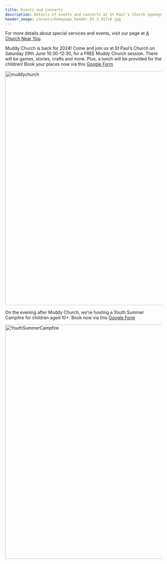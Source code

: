 ```yaml
---
title: Events and Concerts
description: Details of events and concerts at St Paul's Church Spennymoor.
header_image: /assets/Homepage_header_03_3_917x0.jpg
---
```

For more details about special services and events, visit our page at [A Church Near You](https://www.achurchnearyou.com/church/13565/).

Muddy Church is back for 2024! Come and join us at St Paul’s Church on Saturday 29th June 10:30-12:30, for a FREE Muddy Church session. There will be games, stories, crafts and more. Plus, a lunch will be provided for the children! Book your places now via this [Google Form](https://forms.gle/Ghn89DnHZ85NhrMp9)

<img width="750" alt="muddychurch" src="https://github.com/stpaulsspennymoor/stpaulsspennymoor.github.io/assets/139633336/45306a6a-fc86-461e-a91d-9f3098f3c358">

On the evening after Muddy Church, we're hosting a Youth Summer Campfire for children aged 10+. Book now via this [Google Form](https://forms.gle/RbN2DqUvucnT4mm88)

<img width="750" alt="YouthSummerCampfire" src="https://github.com/stpaulsspennymoor/stpaulsspennymoor.github.io/assets/139633336/3cfdaee5-5da1-4f3d-b770-01a36803060a">
